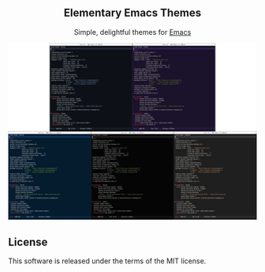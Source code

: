 <h2 align="center">Elementary Emacs Themes</h2>
<p align="center">Simple, delightful themes for <a href="https://www.gnu.org/software/emacs/">Emacs</a></p>

<div align="center">

![Screenshot](https://github.com/pushqrdx/emacs-elementary-themes/raw/master/static/preview.png)

</div>

## License

This software is released under the terms of the MIT license.